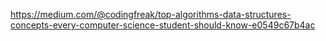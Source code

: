 https://medium.com/@codingfreak/top-algorithms-data-structures-concepts-every-computer-science-student-should-know-e0549c67b4ac